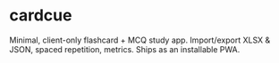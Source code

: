 # cardcue
Minimal, client-only flashcard + MCQ study app. Import/export XLSX &amp; JSON, spaced repetition, metrics. Ships as an installable PWA.

